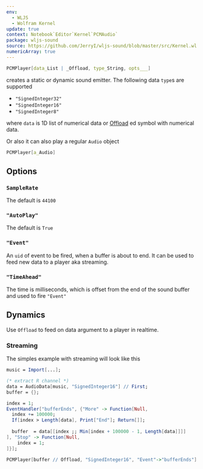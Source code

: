 ```yaml
---
env:
  - WLJS
  - Wolfram Kernel
update: true
context: Notebook`Editor`Kernel`PCMAudio`
package: wljs-sound
source: https://github.com/JerryI/wljs-sound/blob/master/src/Kernel.wl
numericArray: true
---
```

```mathematica
PCMPlayer[data_List | _Offload, type_String, opts___]
```

creates a static or dynamic sound emitter. The following data `type`s are supported
- `"SignedInteger32"`
- `"SignedInteger16"`
- `"SignedInteger8"`

where `data` is 1D list of numerical data or [Offload](frontend/Reference/Interpreter/Offload.md) ed symbol with numerical data.

Or also it can also play a regular `Audio` object

```mathematica
PCMPlayer[a_Audio]
```

## Options
### `SampleRate`
The default is `44100`

### `"AutoPlay"`
The default is `True`

### `"Event"`
An `uid` of event to be fired, when a buffer is about to end. It can be used to feed new data to a player aka streaming.

### `"TimeAhead"`
The time is milliseconds, which is offset from the end of the sound buffer and used to fire `"Event"`


## Dynamics
Use `Offload` to feed on data argument to a player in realtime.

### Streaming
The simples example with streaming will look like this

```mathematica
music = Import[...];

(* extract R channel *)
data = AudioData[music, "SignedInteger16"] // First;
buffer = {};

index = 1;
EventHandler["bufferEnds", {"More" -> Function[Null,
  index += 100000;
  If[index > Length[data], Print["End"]; Return[]];
  
  buffer  = data[[index ;; Min[index + 100000 - 1, Length[data]]]]
], "Stop" -> Function[Null,
	index = 1;
]}];

PCMPlayer[buffer // Offload, "SignedInteger16", "Event"->"bufferEnds"]
```


